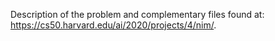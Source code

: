 Description of the problem and complementary files found at: https://cs50.harvard.edu/ai/2020/projects/4/nim/.

